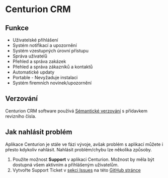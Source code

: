 # Centurion CRM

## Funkce
* Uživatelské přihlášení
* Systém notifikací a upozornění
* Systém vzestupných úrovní přístupu
* Správa uživatelů
* Přehled a správa zakázek
* Přehled a správa zákazníků a kontaktů
* Automatické updaty
* Portable - Nevyžaduje instalaci
* Systém firemních novinek/upozornění


## Verzování

Centurion CRM software používá [Sémantické verzování](https://semver.org/) s přídavkem revizního čísla.


## Jak nahlásit problém

Aplikace Centurion je stále ve fázi vývoje, avšak problém s aplikací můžete i přesto kdykoliv nahlásit.
Nahlásit problém/chybu lze několika způsoby.
1) Použíte možnost **Support** v aplikaci Centurion. Možnost by měla být dostupná všem aktivním a přihlášeným uživatelům.
2) Vytvořte Support Ticket v [sekci Issues](https://github.com/CenturionDeveloping/Centurion/issues) na této [GitHub stránce](https://github.com/CenturionDeveloping/Centurion)
